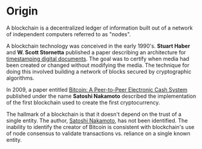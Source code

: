 # Origin

A blockchain is a decentralized ledger of information built out of a network of independent computers referred to as "nodes".  

A blockchain technology was conceived in the early 1990's. **Stuart Haber** and **W. Scott Stornetta** published a paper describing an architecture for [timestamping digital documents](https://link.springer.com/article/10.1007/BF00196791).  The goal was to certify when media had been created or changed without modifying the media. The technique for doing this involved building a network of blocks secured by cryptographic algorithms.

In 2009, a paper entitled [Bitcoin: A Peer-to-Peer Electronic Cash System](https://bitcoin.org/bitcoin.pdf) published under the name **Satoshi Nakamoto** described the implementation of the first blockchain used to create the first cryptocurrency. 

The hallmark of a blockchain is that it doesn't depend on the trust of a single entity. The author, [Satoshi Nakamoto](https://en.wikipedia.org/wiki/Satoshi_Nakamoto), has not been identified.  The inability to identify the creator of Bitcoin is consistent with blockchain's use of node consensus to validate transactions vs. reliance on a single known entity. 

